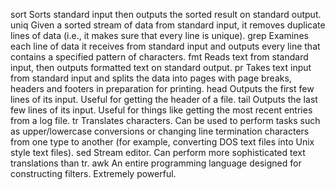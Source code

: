 sort	Sorts standard input then outputs the sorted result on standard output.
uniq	Given a sorted stream of data from standard input, it removes duplicate lines of data (i.e., it makes sure that every line is unique).
grep	Examines each line of data it receives from standard input and outputs every line that contains a specified pattern of characters.
fmt	Reads text from standard input, then outputs formatted text on standard output.
pr	Takes text input from standard input and splits the data into pages with page breaks, headers and footers in preparation for printing.
head	Outputs the first few lines of its input. Useful for getting the header of a file.
tail	Outputs the last few lines of its input. Useful for things like getting the most recent entries from a log file.
tr	Translates characters. Can be used to perform tasks such as upper/lowercase conversions or changing line termination characters from one type to another (for example, converting DOS text files into Unix style text files).
sed	Stream editor. Can perform more sophisticated text translations than tr.
awk	An entire programming language designed for constructing filters. Extremely powerful.
